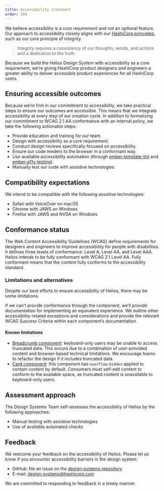 ```yaml
---
title: Accessibility statement
order: 104
---
```


We believe accessibility is a core requirement and not an optional feature. Our approach to accessibility closely aligns with our [HashiCorp principles](https://www.hashicorp.com/our-principles), such as our core principle of integrity.

> Integrity requires a consistency of our thoughts, words, and actions and a dedication to the truth.

Because we build the Helios Design System with accessibility as a core requirement, we’re giving HashiCorp product designers and engineers a greater ability to deliver accessible product experiences for all HashiCorp users.

## Ensuring accessible outcomes

Because we’re firm in our commitment to accessibility, we take practical steps to ensure our outcomes are accessible. This means that we integrate accessibility at every step of our creation cycle. In addition to formalizing our commitment to WCAG 2.1 AA conformance with an internal policy, we take the following actionable steps:

- Provide education and training for our team.
- Design with accessibility as a core requirement.
- Conduct design reviews specifically focused on accessibility.
- Ensure our code renders to the browser in a conformant way.
- Use available accessibility automation (through [ember-template-lint](https://github.com/ember-template-lint/ember-template-lint) and [ember-a11y-testing](https://github.com/ember-a11y/ember-a11y-testing)).
- Manually test our code with assistive technologies.

## Compatibility expectations

We intend to be compatible with the following assistive technologies:

- Safari with VoiceOver on macOS
- Chrome with JAWS on Windows
- Firefox with JAWS and NVDA on Windows

## Conformance status

The Web Content Accessibility Guidelines (WCAG) define requirements for designers and engineers to improve accessibility for people with disabilities. It defines three levels of conformance: Level A, Level AA, and Level AAA. Helios intends to be fully conformant with WCAG 2.1 Level AA. Fully conformant means that the content fully conforms to the accessibility standard.

### Limitations and alternatives

Despite our best efforts to ensure accessibility of Helios, there may be some limitations.

If we can’t provide conformance through the component, we’ll provide documentation for implementing an equivalent experience. We outline other accessibility-related exceptions and considerations and provide the relevant WCAG Success Criteria within each component’s documentation.

#### Known limitations

- [Breadcrumb component](/components/breadcrumb): keyboard-only users may be unable to access truncated data. This occurs due to a combination of user-provided content and browser-based technical limitations. We encourage teams to refactor the design if it includes truncated data.
- [Card component](/components/card): this component has `overflow:hidden` applied to contain content by default. Consumers must self-edit content to conform to the available space, as truncated content is unavailable to keyboard-only users.

## Assessment approach

The Design Systems Team self-assesses the accessibility of Helios by the following approaches:

- Manual testing with assistive technologies
- Use of available automated checks

## Feedback

We welcome your feedback on the accessibility of Helios. Please let us know if you encounter accessibility barriers in the design system:

- GitHub: file an issue on the [design-systems repository](https://github.com/hashicorp/design-system/issues/new)
- E-mail: [design-systems@hashicorp.com](mailto:design-systems@hashicorp.com)

We are committed to responding to feedback in a timely manner.

